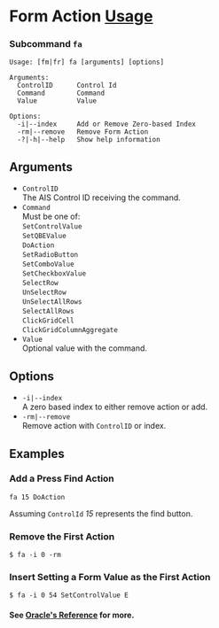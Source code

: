 # Form Action [Usage](../README.md)
### Subcommand `fa`
```
Usage: [fm|fr] fa [arguments] [options]

Arguments:
  ControlID      Control Id
  Command        Command
  Value          Value

Options:
  -i|--index     Add or Remove Zero-based Index
  -rm|--remove   Remove Form Action
  -?|-h|--help   Show help information
```

## Arguments
- `ControlID`  
  The AIS Control ID receiving the command.
- `Command`  
  Must be one of:  
  `SetControlValue`  
  `SetQBEValue`  
  `DoAction`  
  `SetRadioButton`  
  `SetComboValue`  
  `SetCheckboxValue`  
  `SelectRow`  
  `UnSelectRow`  
  `UnSelectAllRows`  
  `SelectAllRows`  
  `ClickGridCell`  
  `ClickGridColumnAggregate`  
- `Value`  
  Optional value with the command.

## Options
- `-i|--index`  
  A zero based index to either remove action or add.
- `-rm|--remove`  
  Remove action with `ControlID` or index.

## Examples

### Add a Press Find Action
```
fa 15 DoAction
```
Assuming `ControlId` _15_ represents the find button.

### Remove the First Action
```
$ fa -i 0 -rm
```

### Insert Setting a Form Value as the First Action
```
$ fa -i 0 54 SetControlValue E
```

#### See [Oracle's Reference](https://docs.oracle.com/cd/E53430_01/EOTJC/perform_ais_formsvc_calls.htm#EOTJC128) for more.
